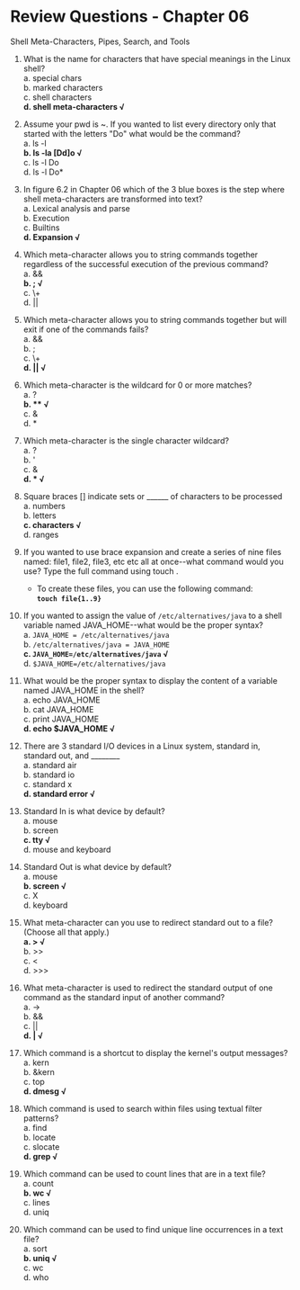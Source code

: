# Review Questions - Chapter 06

Shell Meta-Characters, Pipes, Search, and Tools

1. What is the name for characters that have special meanings in the Linux shell?  
a. special chars  
b. marked characters  
c. shell characters  
**d. shell meta-characters √**

2. Assume your pwd is ~. If you wanted to list every directory only that started with the letters "Do" what would be the command?  
a. ls -l  
**b. ls -la [Dd]o √**  
c. ls -l Do  
d. ls -l Do*  

3. In figure 6.2 in Chapter 06 which of the 3 blue boxes is the step where shell meta-characters are transformed into text?  
a. Lexical analysis and parse  
b. Execution  
c. Builtins  
**d. Expansion √**  

4. Which meta-character allows you to string commands together regardless of the successful execution of the previous command?  
a. &&  
**b. ; √**  
c. \\+  
d. ||  

5. Which meta-character allows you to string commands together but will exit if one of the commands fails?  
a. &&  
b. ;   
c. \\+  
**d. || √**  

6. Which meta-character is the wildcard  for 0 or more matches?  
a. ?  
**b. \*\* √**  
c. &  
d. \*  

7. Which meta-character is the single character wildcard?  
a. ?  
b. '  
c. &  
**d. \* √**  

8. Square braces [] indicate sets or ______ of characters to be processed  
a. numbers  
b. letters  
**c. characters √**  
d. ranges  

9. If you wanted to use brace expansion and create a series of nine files named: file1, file2, file3, etc etc all at once--what command would you use?  Type the full command using touch .  
   * To create these files, you can use the following command:   
     **`touch file{1..9}`**


10. If you wanted to assign the value of `/etc/alternatives/java` to a shell variable named JAVA_HOME--what would be the proper syntax?  
a. `JAVA_HOME = /etc/alternatives/java`  
b. `/etc/alternatives/java = JAVA_HOME`  
**c. `JAVA_HOME=/etc/alternatives/java` √**  
d. `$JAVA_HOME=/etc/alternatives/java`  

11. What would be the proper syntax to display the content of a variable named JAVA_HOME in the shell?  
a. echo JAVA_HOME  
b. cat JAVA_HOME  
c. print JAVA_HOME  
**d. echo $JAVA_HOME √**  

12. There are 3 standard I/O devices in a Linux system, standard in, standard out, and ________  
a. standard air  
b. standard io  
c. standard x  
**d. standard error √**  

13. Standard In is what device by default?  
a. mouse  
b. screen  
**c. tty √**  
d. mouse and keyboard  

14. Standard Out is what device by default?  
a.  mouse  
**b.  screen √**  
c.  X  
d.  keyboard  

15. What meta-character can you use to redirect standard out to a file? (Choose all that apply.)  
**a. \> √**  
b. \>\>  
c. \<  
d. \>\>\>  

16. What meta-character is used to redirect the standard output of one command as the standard input of another command?  
a. ->  
b. &&  
c. ||  
**d. \| √**  

17. Which command is a shortcut to display the kernel's output messages?  
a. kern  
b. &kern  
c. top  
**d. dmesg √**  

18. Which command is used to search within files using textual filter patterns?  
a. find  
b. locate  
c. slocate  
**d. grep √**  

19. Which command can be used to count lines that are in a text file?  
a. count  
**b. wc √**  
c. lines  
d. uniq  

20. Which command can be used to find unique line occurrences in a text file?   
a. sort  
**b. uniq √**  
c. wc  
d. who  
